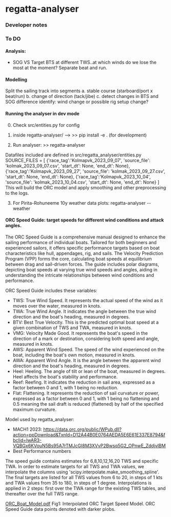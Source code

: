 # regatta-analyser

### Developer notes

### To DO

#### Analysis: 
* SOG VS Target BTS at different TWS..at which winds do we lose the most at the moment? Separate beat and run.

#### Modelling
Split the sailing track into segments
    a. stable course (starboard/port x beat/run)
    b. change of direction (tack/jibe)
    c. detect changes in BTS and SOG difference
        identify: wind change or possible rig setup change?


#### Running the analyser in dev mode

0. Check src/entities.py for config

1. inside regatta-analyser/ --> >> pip install -e . (for development)
2. Run analyser: >> regatta-analyser

Datafiles included are defined in src/regatta_analyser/entities.py
    SOURCE_FILES = [
        {'race_tag':'Kolmapvk_2023_09_07', 'source_file': 'kolmak_2023_09_07.csv', 'start_dt': None, 'end_dt': None},
        {'race_tag':'Kolmapvk_2023_09_27', 'source_file': 'kolmak_2023_09_27.csv', 'start_dt': None, 'end_dt': None},
        {'race_tag':'Kolmapvk_2023_10_04', 'source_file': 'kolmak_2023_10_04.csv', 'start_dt': None, 'end_dt': None}
        ]
This will build the ORC model and apply smoothing and other preprocessing to the logs.

3. For Pirita-Rohuneeme 10y weather data plots: regatta-analyser --weather



#### ORC Speed Guide: target speeds for different wind conditions and attack angles.

The ORC Speed Guide is a comprehensive manual designed to enhance the sailing performance of individual boats. Tailored for both beginners and experienced sailors, it offers specific performance targets based on boat characteristics like hull, appendages, rig, and sails. The Velocity Prediction Program (VPP) forms the core, calculating boat speeds at equilibrium between drag and sail-driven forces. The guide includes polar diagrams, depicting boat speeds at varying true wind speeds and angles, aiding in understanding the intricate relationships between wind conditions and performance.

ORC Speed Guide includes these variables:
* TWS: True Wind Speed. It represents the actual speed of the wind as it moves over the water, measured in knots.
* TWA: True Wind Angle. It indicates the angle between the true wind direction and the boat's heading, measured in degrees.
* BTV: Best True Velocity. This is the predicted optimal boat speed at a given combination of TWS and TWA, measured in knots.
* VMG: Velocity Made Good. It represents the boat's speed in the direction of a mark or destination, considering both speed and angle, measured in knots.
* AWS: Apparent Wind Speed. The speed of the wind experienced on the boat, including the boat's own motion, measured in knots.
* AWA: Apparent Wind Angle. It is the angle between the apparent wind direction and the boat's heading, measured in degrees.
* Heel: Heeling. The angle of tilt or lean of the boat, measured in degrees. Heel affects the boat's stability and performance.
* Reef: Reefing. It indicates the reduction in sail area, expressed as a factor between 0 and 1, with 1 being no reduction.
* Flat: Flattening. It represents the reduction of sail curvature or power, expressed as a factor between 0 and 1, with 1 being no flattening and 0.5 meaning the sail draft is reduced (flattened) by half of the specified maximum curvature.

Model used by regatta_analyser:
* MACH1 2023: https://data.orc.org/public/WPub.dll?action=ppDownload&TxnId=D12A44B0E0764AEDA5E6E61E337E8794&fbclid=IwAR3-VQBGx6KVouN5Bs95A7rTMJcGI8M3XVvP2Bwsq5G2_OPnwE_ZddjvlBM
* Best Performance numbers


The speed guide contains estimates for 6,8,10,12,16,20 TWS and specific TWA. In order to estimate targets for all TWS and TWA values,
we interpolate the columns using 'scipy.interpolate.make_smoothing_spline'. The final targets are listed for all TWS values from 6 to 20, in steps of 1 kts and TWA values from 35 to 180, in steps of 1 degree. Interpolations is applied in 2 steps: first over the TWA range for the existing TWS tables, and thereafter over the full TWS range.


[ORC_Boat_Model.pdf](https://github.com/siimtolk/regatta-analyser/files/13404703/ORC_Boat_Model.pdf)
Fig1: Interpolated ORC Target Speed Model. ORC Speed Guide data points denoted with darker plobs.
